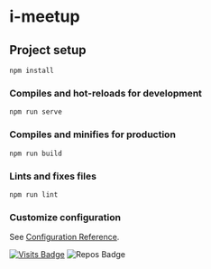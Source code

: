 # i-meetup

## Project setup
```
npm install
```

### Compiles and hot-reloads for development
```
npm run serve
```

### Compiles and minifies for production
```
npm run build
```

### Lints and fixes files
```
npm run lint
```

### Customize configuration
See [Configuration Reference](https://cli.vuejs.org/config/).


[![Visits Badge](https://badges.pufler.dev/visits/qwerty-123456-ui/i-meetup?style=for-the-badge&color=blue)](https://github.com/qwerty-123456-ui/i-meetup)
![Repos Badge](https://badges.pufler.dev/repos/i-meetup?style=for-the-badge&color=red)
